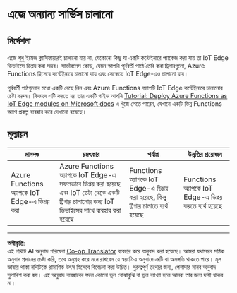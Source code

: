 <!--
CO_OP_TRANSLATOR_METADATA:
{
  "original_hash": "cc7ad255517f5f618f9c8899e6ff6783",
  "translation_date": "2025-08-27T10:41:15+00:00",
  "source_file": "4-manufacturing/lessons/3-run-fruit-detector-edge/assignment.md",
  "language_code": "bn"
}
-->
# এজে অন্যান্য সার্ভিস চালানো

## নির্দেশনা

এজে শুধু ইমেজ ক্লাসিফায়ারই চালানো যায় না, যেকোনো কিছু যা একটি কন্টেইনারে প্যাকেজ করা যায় তা IoT Edge ডিভাইসে ডিপ্লয় করা সম্ভব। সার্ভারলেস কোড, যেমন আপনি পূর্ববর্তী পাঠে তৈরি করা ট্রিগারগুলো, Azure Functions হিসেবে কন্টেইনারে চালানো যায় এবং সেক্ষেত্রে IoT Edge-এও চালানো যায়।

পূর্ববর্তী পাঠগুলোর মধ্যে একটি বেছে নিন এবং Azure Functions অ্যাপটি IoT Edge কন্টেইনারে চালানোর চেষ্টা করুন। কিভাবে এটি করতে হয় তার একটি গাইড আপনি [Tutorial: Deploy Azure Functions as IoT Edge modules on Microsoft docs](https://docs.microsoft.com/azure/iot-edge/tutorial-deploy-function?WT.mc_id=academic-17441-jabenn&view=iotedge-2020-11) এ খুঁজে পেতে পারেন, যেখানে একটি ভিন্ন Functions অ্যাপ প্রকল্প ব্যবহার করে দেখানো হয়েছে।

## মূল্যায়ন

| মানদণ্ড | চমৎকার | পর্যাপ্ত | উন্নতির প্রয়োজন |
| -------- | --------- | -------- | ----------------- |
| Azure Functions অ্যাপকে IoT Edge-এ ডিপ্লয় করা | Azure Functions অ্যাপকে IoT Edge-এ সফলভাবে ডিপ্লয় করা হয়েছে এবং IoT ডেটা থেকে একটি ট্রিগার চালানোর জন্য IoT ডিভাইসের সাথে ব্যবহার করা হয়েছে | Functions অ্যাপকে IoT Edge-এ ডিপ্লয় করা হয়েছে, কিন্তু ট্রিগার চালাতে ব্যর্থ হয়েছে | Functions অ্যাপকে IoT Edge-এ ডিপ্লয় করতে ব্যর্থ হয়েছে |

---

**অস্বীকৃতি**:  
এই নথিটি AI অনুবাদ পরিষেবা [Co-op Translator](https://github.com/Azure/co-op-translator) ব্যবহার করে অনুবাদ করা হয়েছে। আমরা যথাসম্ভব সঠিক অনুবাদ প্রদানের চেষ্টা করি, তবে অনুগ্রহ করে মনে রাখবেন যে স্বয়ংক্রিয় অনুবাদে ত্রুটি বা অসঙ্গতি থাকতে পারে। মূল ভাষায় থাকা নথিটিকে প্রামাণিক উৎস হিসেবে বিবেচনা করা উচিত। গুরুত্বপূর্ণ তথ্যের জন্য, পেশাদার মানব অনুবাদ সুপারিশ করা হয়। এই অনুবাদ ব্যবহারের ফলে কোনো ভুল বোঝাবুঝি বা ভুল ব্যাখ্যা হলে আমরা তার জন্য দায়ী থাকব না।